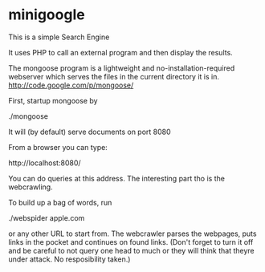 # minigoogle

This is a simple Search Engine

It uses PHP to call an external program and then display the results.

The mongoose program is a lightweight and no-installation-required 
webserver which serves the files in the current directory it is in.
http://code.google.com/p/mongoose/

First, startup mongoose by

./mongoose

It will (by default) serve documents on port 8080

From a browser you can type:

http://localhost:8080/

You can do queries at this address. The interesting part tho is the webcrawling.

To build up a bag of words, run 

./webspider apple.com 

or any other URL to start from. The webcrawler parses the webpages, puts links in the pocket and continues on found links. (Don't forget to turn it off and be careful to not query one head to much or they will think that theyre under attack. No resposibility taken.)


